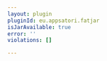 ```yaml
---
layout: plugin
pluginId: eu.appsatori.fatjar
isJarAvailable: true
error: ''
violations: []

---
```

